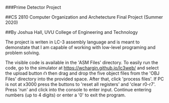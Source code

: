 ###Prime Detector Project

##CS 2810 Computer Organization and Archetecture Final Project (Summer 2020)

##By Joshua Hall, UVU College of Engineering and Technology

The project is writen in LC-3 assembly language and is meant to demonstate that I am capable of working with low-level programing and problem solving.

The visible code is available in the 'ASM Files' directory. To easily run the code, go to the simulator at https://wchargin.github.io/lc3web/ and select the upload button ⮉ then drag and drop the five object files from the 'OBJ Files' directory into the provided space. After that, click 'process files'. If PC is not at x3000 press the buttons to 'reset all registers' and 'clear r0-r7'. Press 'run' and click into the console to enter input. Continue entering numbers (up to 4 digits) or enter a '0' to exit the program.
